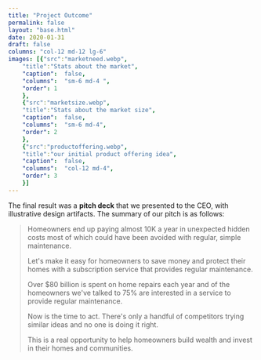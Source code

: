 ```yaml
---
title: "Project Outcome"
permalink: false
layout: "base.html"
date: 2020-01-31
draft: false
columns: "col-12 md-12 lg-6"
images: [{"src":"marketneed.webp",
    "title":"Stats about the market",
    "caption":  false,
    "columns":  "sm-6 md-4 ",
    "order": 1
    },
    {"src":"marketsize.webp",
    "title":"Stats about the market size",
    "caption":  false,
    "columns":  "sm-6 md-4",
    "order": 2
    },
    {"src":"productoffering.webp",
    "title":"our initial product offering idea",
    "caption":  false,
    "columns":  "col-12 md-4",
    "order": 3
    }]
---
```

The final result was a **pitch deck** that we presented to the CEO, with illustrative design artifacts. The summary of our pitch is as follows:
> Homeowners end up paying almost 10K a year in unexpected hidden costs most of which could have been avoided with regular, simple maintenance.
> 
> Let's make it easy for homeowners to save money and protect their homes with a subscription service that provides regular maintenance.
> 
>Over $80 billion is spent on home repairs each year and of the homeowners we've talked to 75% are interested in a service to provide regular maintenance.
> 
>Now is the time to act. There's only a handful of competitors trying similar ideas and no one is doing it right.
> 
>This is a real opportunity to help homeowners build wealth and invest in their  homes and communities.